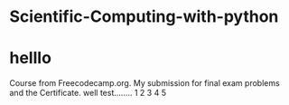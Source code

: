 # Scientific-Computing-with-python
<html>
  <body>
    <h1>helllo</h1>
  </body>
 </html>
Course from Freecodecamp.org. My submission for final exam problems and the Certificate. well test........
1 2 3 4 5
